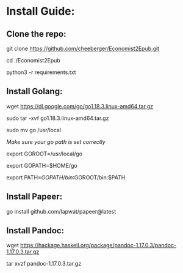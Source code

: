 # Install Guide:


## Clone the repo:

git clone https://github.com/cheeberger/Economist2Epub.git

cd ./Economist2Epub

python3 -r requirements.txt


## Install Golang:

wget https://dl.google.com/go/go1.18.3.linux-amd64.tar.gz 

sudo tar -xvf go1.18.3.linux-amd64.tar.gz

sudo mv go /usr/local

*Make sure your go path is set correctly*

export GOROOT=/usr/local/go

export GOPATH=$HOME/go

export PATH=$GOPATH/bin:$GOROOT/bin:$PATH


## Install Papeer:

go install github.com/lapwat/papeer@latest


## Install Pandoc:

wget https://hackage.haskell.org/package/pandoc-1.17.0.3/pandoc-1.17.0.3.tar.gz

tar xvzf pandoc-1.17.0.3.tar.gz
